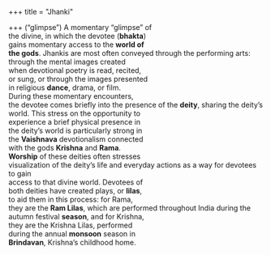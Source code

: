 +++
title = "Jhanki"

+++
(“glimpse”) A momentary “glimpse” of  
the divine, in which the devotee (**bhakta**)  
gains momentary access to the **world of**  
**the gods**. Jhankis are most often conveyed through the performing arts:  
through the mental images created  
when devotional poetry is read, recited,  
or sung, or through the images presented  
in religious **dance**, drama, or film.  
During these momentary encounters,  
the devotee comes briefly into the presence of the **deity**, sharing the deity’s  
world. This stress on the opportunity to  
experience a brief physical presence in  
the deity’s world is particularly strong in  
the **Vaishnava** devotionalism connected  
with the gods **Krishna** and **Rama**.  
**Worship** of these deities often stresses  
visualization of the deity’s life and everyday actions as a way for devotees to gain  
access to that divine world. Devotees of  
both deities have created plays, or **lilas**,  
to aid them in this process: for Rama,  
they are the **Ram Lilas**, which are performed throughout India during the  
autumn festival **season**, and for Krishna,  
they are the Krishna Lilas, performed  
during the annual **monsoon** season in  
**Brindavan**, Krishna’s childhood home.